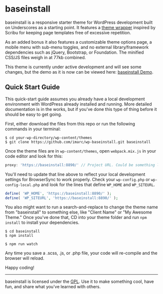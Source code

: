 baseinstall
===

baseinstall is a responsive starter theme for WordPress development built on Underscores as a starting point. It features a [theme wrapper](http://scribu.net/wordpress/theme-wrappers.html) inspired by Scribu for keeping page templates free of excessive repetition.

As an added bonus it also features a customizable theme options page, a mobile menu with sub-menu toggles, and no external library/framework dependencies such as jQuery, Bootstrap, or Foundation. The minified CSS/JS files weigh in at 77kb combined.

This theme is currently under active development and will see some changes, but the demo as it is now can be viewed here: [baseinstall Demo](https://dev-baseinstall.pantheonsite.io).


Quick Start Guide
---

This quick-start guide assumes you already have a local development environment with WordPress already installed and running. More detailed documentation is in the works, but if you've done this type of thing before it should be easy to get going.

First, either download the files from this repo or run the following commands in your terminal:

```shell
$ cd your-wp-directory/wp-content/themes
$ git clone https://github.com/imarc/wp-baseinstall.git baseinstall
```

Once the theme files are in <code>wp-content/themes</code>, open <code>webpack.mix.js</code> in your code editor and look for this:

```javascript
proxy: 'https://baseinstall:8890/' // Project URL. Could be something like localhost:8888.
```

You'll need to update that line above to reflect your local development settings for BrowserSync to work properly. Check your `wp-config.php` or `wp-config-local.php` and look for the lines that define `WP_HOME` and `WP_SITEURL`.

```php
define( 'WP_HOME', 'https://baseinstall:8890/' );
define( 'WP_SITEURL', 'https://baseinstall:8890/' );
```

You also might want to run a search-and-replace to change the theme name from "baseinstall" to something else, like "Client Name" or "My Awesome Theme." Once you've done that, CD into your theme folder and run <code>npm install</code> to install your dependencies.

```shell
$ cd baseinstall
$ npm install
```

```shell
$ npm run watch
```

Any time you save a .scss, .js, or .php file, your code will re-compile and the browser will reload.

Happy coding!

***

baseinstall is licensed under the [GPL](https://en.wikipedia.org/wiki/GNU_General_Public_License). Use it to make something cool, have fun, and share what you've learned with others.
